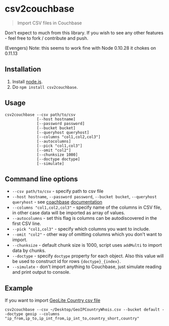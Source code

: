 # csv2couchbase 

> Import CSV files in Couchbase

Don't expect to much from this library. If you wish to see any other features - feel free to fork / contribute and push.


(Evengers) Note: this seems to work fine with Node 0.10.28  it chokes on 0.11.13


## Installation

1. Install [node.js](http://nodejs.org/).
1. Do `npm install csv2couchbase`.

## Usage

```
csv2couchbase --csv path/to/csv
              [--host hostname] 
              [--password password]
              [--bucket bucket]
              [--queryhost queryhost]
              [--columns "col1,col2,col3"]
              [--autocolumns]
              [--pick "col1,col3"]
              [--omit "col2"]
              [--chunksize 1000]
              [--doctype doctype]
              [--simulate]
```

## Command line options

* `--csv path/to/csv` - specify path to csv file
* `--host hostname`, `--password password`, `--bucket bucket`, `--queryhost queryhost` - see [coachbase](https://github.com/couchbase/couchnode) [documentation](http://www.couchbase.com/autodocs/couchbase-node-client-1.2.1/Connection.html)
* `--columns "col1,col2,col3"` - specify name of the columns in CSV file, in other case data will be imported as array of values.
* `--autocolumns` - set this flag is columns can be autodiscovered in the first CSV line.
* `--pick "col1,col3"` - specify which columns you want to include.
* `--omit "col2"` - other way of omitting columns which you don't want to import.
* `--chunksize` - default chunk size is 1000, script uses `addMulti` to import data by chunks.
* `--doctype` - specify `doctype` property for each object. Also this value will be used to construct id for rows `{doctype}_{index}`.
* `--simulate` - don't import anything to Couchbase, just simulate reading and print output to console.

## Example

If you want to import [GeoLite Country csv file](http://dev.maxmind.com/geoip/legacy/geolite/) 

```
csv2couchbase --csv ~/Desktop/GeoIPCountryWhois.csv --bucket default --doctype geoip --columns "ip_from,ip_to,ip_int_from,ip_int_to,country_short,country"
``` 
